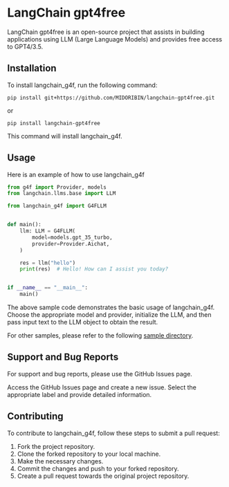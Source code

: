 # LangChain gpt4free

LangChain gpt4free is an open-source project that assists in building applications using LLM (Large Language Models) and provides free access to GPT4/3.5.

## Installation

To install langchain_g4f, run the following command:

```shell
pip install git+https://github.com/MIDORIBIN/langchain-gpt4free.git
```
or
```shell
pip install langchain-gpt4free
```

This command will install langchain_g4f.

## Usage

Here is an example of how to use langchain_g4f

```python
from g4f import Provider, models
from langchain.llms.base import LLM

from langchain_g4f import G4FLLM


def main():
    llm: LLM = G4FLLM(
        model=models.gpt_35_turbo,
        provider=Provider.Aichat,
    )

    res = llm("hello")
    print(res)  # Hello! How can I assist you today?


if __name__ == "__main__":
    main()
```

The above sample code demonstrates the basic usage of langchain_g4f. Choose the appropriate model and provider, initialize the LLM, and then pass input text to the LLM object to obtain the result.

For other samples, please refer to the following [sample directory](./sample/).

## Support and Bug Reports

For support and bug reports, please use the GitHub Issues page. 

Access the GitHub Issues page and create a new issue. Select the appropriate label and provide detailed information.

## Contributing

To contribute to langchain_g4f, follow these steps to submit a pull request:

1. Fork the project repository.
2. Clone the forked repository to your local machine.
3. Make the necessary changes.
4. Commit the changes and push to your forked repository.
5. Create a pull request towards the original project repository.
